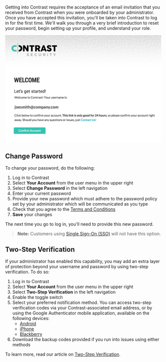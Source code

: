 <!--
title: "Login &amp; Password"
description: "Overview of user login and password"
tags: "user login password manage account"
-->

Getting into Contrast requires the acceptance of an email invitation that you received from Contrast when you were onboarded by your administrator. Once you have accepted this invitation, you'll be taken into Contrast to log in for the first time. We'll walk you through a very brief introduction to reset your password, begin setting up your profile, and understand your role.

<a href="assets/images/Email_Welcome.png" rel="lightbox" title="Email Invitation"><img class="thumbnail" src="assets/images/Email_Welcome.png"/></a>

## Change Password
To change your password, do the following:

1. Log in to Contrast
2. Select **Your Account** from the user menu in the upper right
3. Select **Change Password** in the left navigation
4. Enter your current password
5. Provide your new password which must adhere to the password policy set by your administrator which will be communicated as you type
6. Check that you agree to the [Terms and Conditions](https://app.contrastsecurity.com/Contrast/static/html/tac.htm)
7. **Save** your changes

The next time you go to log in, you'll need to provide this new password.

>**Note:** Customers using [Single Sign-On (SSO)](installation_setupauth.html#sso-setup) will not have this option.

## Two-Step Verification
If your administrator has enabled this capability, you may add an extra layer of protection beyond your username and password by using two-step verification. To do so:

1. Log in to Contrast
2. Select **Your Account** from the user menu in the upper right
3. Select **Two-Step Verification** in the left navigation
4. Enable the toggle switch
5. Select your preferred notification method. You can access two-step verification codes via your Contrast-associated email address, or by using the Google Authenticator mobile application, available on the following devices:
	* [Android](https://play.google.com/store/apps/details?id=com.google.android.apps.authenticator2&hl=en)
	* [iPhone](https://itunes.apple.com/us/app/google-authenticator/id388497605?mt=8)
	* [Blackberry](https://appworld.blackberry.com/webstore/content/29401059/?lang=en&countrycode=US) 
6. Download the backup codes provided if you run into issues using either methods

To learn more, read our article on [Two-Step Verification](admin_systemsettings.html#twostep).